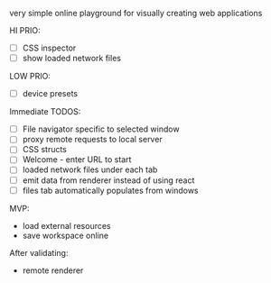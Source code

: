very simple online playground for visually creating web applications

HI PRIO:

- [ ] CSS inspector
- [ ] show loaded network files

LOW PRIO:

- [ ] device presets

Immediate TODOS:

- [ ] File navigator specific to selected window
- [ ] proxy remote requests to local server
- [ ] CSS structs
- [ ] Welcome - enter URL to start
- [ ] loaded network files under each tab
- [ ] emit data from renderer instead of using react
- [ ] files tab automatically populates from windows

MVP:

- load external resources
- save workspace online

After validating:

- remote renderer
